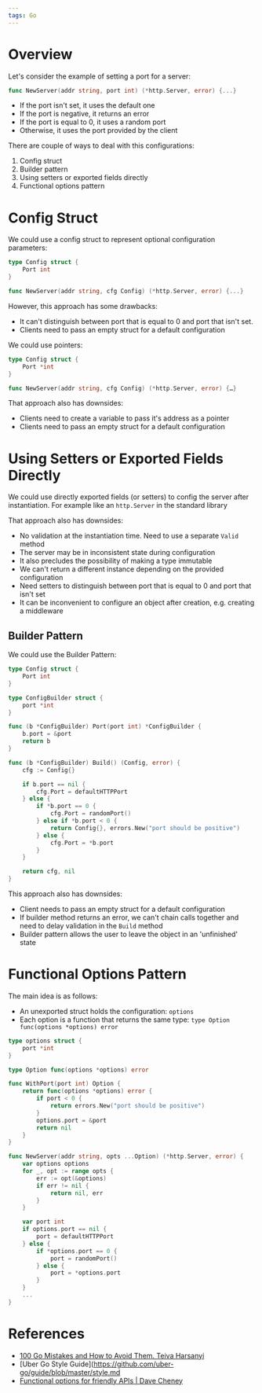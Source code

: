 ```yaml
---
tags: Go 
---
```


# Overview

Let's consider the example of setting a port for a server:

```go
func NewServer(addr string, port int) (*http.Server, error) {...}
```

- If the port isn't set, it uses the default one
- If the port is negative, it returns an error
- If the port is equal to 0, it uses a random port
- Otherwise, it uses the port provided by the client

There are couple of ways to deal with this configurations:

1. Config struct
2. Builder pattern
3. Using setters or exported fields directly
4. Functional options pattern

# Config Struct

We could use a config struct to represent optional configuration parameters:

```go
type Config struct {
	Port int
}

func NewServer(addr string, cfg Config) (*http.Server, error) {...}
```

However, this approach has some drawbacks:

- It can't distinguish between port that is equal to 0 and port that isn't set.
- Clients need to pass an empty struct for a default configuration

We could use pointers:

```go
type Config struct {
	Port *int
}

func NewServer(addr string, cfg Config) (*http.Server, error) {…}
```

That approach also has downsides:

- Clients need to create a variable to pass it's address as a pointer
- Clients need to pass an empty struct for a default configuration

# Using Setters or Exported Fields Directly

We could use directly exported fields (or setters) to config the server after instantiation. For example like an `http.Server` in the standard library

That approach also has downsides:

- No validation at the instantiation time. Need to use a separate `Valid` method
- The server may be in inconsistent state during configuration
- It also precludes the possibility of making a type immutable
- We can't return a different instance depending on the provided configuration
- Need setters to distinguish between port that is equal to 0 and port that isn't set
- It can be inconvenient to configure an object after creation, e.g. creating a middleware

## Builder Pattern

We could use the Builder Pattern:

```go
type Config struct {
	Port int
}

type ConfigBuilder struct {
	port *int
}

func (b *ConfigBuilder) Port(port int) *ConfigBuilder {
	b.port = &port
	return b
}

func (b *ConfigBuilder) Build() (Config, error) {
	cfg := Config{}

	if b.port == nil {
		cfg.Port = defaultHTTPPort
	} else {
		if *b.port == 0 {
			cfg.Port = randomPort()
		} else if *b.port < 0 {
			return Config{}, errors.New("port should be positive")
		} else {
			cfg.Port = *b.port
		}
	}

	return cfg, nil
}
```

This approach also has downsides:

- Client needs to pass an empty struct for a default configuration
- If builder method returns an error, we can't chain calls together and need to delay validation in the `Build` method
- Builder pattern allows the user to leave the object in an 'unfinished' state

# Functional Options Pattern

The main idea is as follows:

- An unexported struct holds the configuration: `options`
- Each option is a function that returns the same type: `type Option func(options *options) error`

```go
type options struct {
	port *int
}

type Option func(options *options) error

func WithPort(port int) Option {
	return func(options *options) error {
		if port < 0 {
			return errors.New("port should be positive")
		}
		options.port = &port
		return nil
	}
}

func NewServer(addr string, opts ...Option) (*http.Server, error) {
	var options options
	for _, opt := range opts {
		err := opt(&options)
		if err != nil {
			return nil, err
		}
	}

	var port int
	if options.port == nil {
		port = defaultHTTPPort
	} else {
		if *options.port == 0 {
			port = randomPort()
		} else {
			port = *options.port
		}
	}
	...
}
```

# References

- [100 Go Mistakes and How to Avoid Them. Teiva Harsanyi](References.md#100%20Go%20Mistakes%20and%20How%20to%20Avoid%20Them.%20Teiva%20Harsanyi)
- [Uber Go Style Guide](https://github.com/uber-go/guide/blob/master/style.md
- [Functional options for friendly APIs | Dave Cheney](https://dave.cheney.net/2014/10/17/functional-options-for-friendly-apis)
